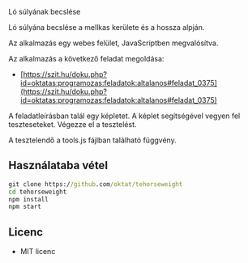  Ló súlyának becslése

Ló súlyána becslése a mellkas kerülete és a hossza alpján.

Az alkalmazás egy webes felület, JavaScriptben megvalósítva.

Az alkalmazás a következő feladat megoldása:

* [https://szit.hu/doku.php?id=oktatas:programozas:feladatok:altalanos#feladat_0375](https://szit.hu/doku.php?id=oktatas:programozas:feladatok:altalanos#feladat_0375)

A feladatleírásban talál egy képletet. A képlet segítségével vegyen fel teszteseteket. Végezze el a tesztelést.

A tesztelendő a tools.js fájlban található függvény.

## Használataba vétel

```cmd
git clone https://github.com/oktat/tehorseweight
cd tehorseweight
npm install
npm start
```

## Licenc

* MIT licenc
